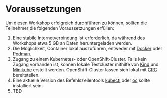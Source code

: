 # Voraussetzungen

Um diesen Workshop erfolgreich durchführen zu können, sollten die Teilnehmer die folgenden Voraussetzungen erfüllen:

1. Eine stabile Internetverbindung ist erforderlich, da während des Workshops etwa 5 GB an Daten heruntergeladen werden.
1. Die Möglichkeit, Container lokal auszuführen, entweder mit [Docker](https://docs.docker.com/engine/install/) oder [Podman](https://podman.io/docs/installation).
1. Zugang zu einem Kubernetes- oder OpenShift-Cluster. Falls kein Zugang vorhanden ist, können lokale Testcluster mithilfe von [Kind](https://kind.sigs.k8s.io/docs/user/quick-start/) und [Minikube](https://minikube.sigs.k8s.io/docs/start/) erstellt werden. OpenShift-Cluster lassen sich lokal mit [CRC](https://crc.dev/crc/getting_started/getting_started/installing/) bereitstellen.
1. Eine aktuelle Version des Befehlszeilentools [kubectl](https://kubernetes.io/docs/tasks/tools/) oder [oc](https://docs.openshift.com/container-platform/4.16/cli_reference/openshift_cli/getting-started-cli.html) sollte installiert sein.
1. TBD
